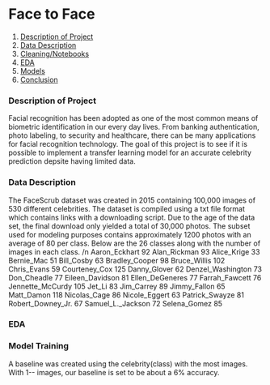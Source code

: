 # Face to Face
1. [Description of Project](https://github.com/shigos/DoIKnowYou/blob/main/README.md#description-of-project) 
2. [Data Description](https://github.com/shigos/DoIKnowYou/blob/main/README.md#data-description)
3. [Cleaning/Notebooks]()
4. [EDA]()
5. [Models]()
6. [Conclusion]()

 ### Description of Project
Facial recognition has been adopted as one of the most common means of biometric identification in our every day lives. From banking authentication, photo labeling, to security and healthcare, there can be many applications for facial recognition technology. The goal of this project is to see if it is possible to implement a transfer learning model for an accurate celebrity prediction depsite having limited data. 

### Data Description
 The FaceScrub dataset was created in 2015 containing 100,000 images of 530 different celebrities. The dataset is compiled using a txt file format which contains links with a downloading script. Due to the age of the data set, the final download only yielded a total of 30,000 photos.
The subset used for modeling purposes contains approximately 1200 photos with an average of 80 per class. Below are the 26 classes along with the number of images in each class. 
/n
Aaron_Eckhart 92
Alan_Rickman 93
Alice_Krige 33
Bernie_Mac 51
Bill_Cosby 63
Bradley_Cooper 98
Bruce_Willis 102
Chris_Evans 59
Courteney_Cox 125
Danny_Glover 62
Denzel_Washington 73
Don_Cheadle 77
Eileen_Davidson 81
Ellen_DeGeneres 77
Farrah_Fawcett 76
Jennette_McCurdy 105
Jet_Li 83
Jim_Carrey 89
Jimmy_Fallon 65
Matt_Damon 118
Nicolas_Cage 86
Nicole_Eggert 63
Patrick_Swayze 81
Robert_Downey_Jr. 67
Samuel_L._Jackson 72
Selena_Gomez 85


### EDA


### Model Training
  A baseline was created using the celebrity(class) with the most images. With 1-- images, our baseline is set to be about a 6% accuracy.
